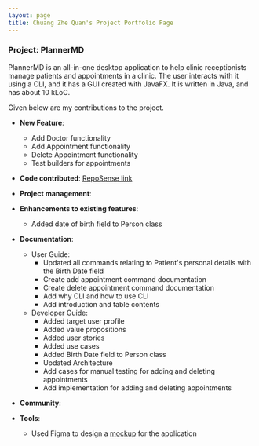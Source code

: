 ```yaml
---
layout: page
title: Chuang Zhe Quan's Project Portfolio Page
---
```


### Project: PlannerMD

PlannerMD is an all-in-one desktop application to help clinic receptionists manage patients and appointments in a clinic. The user interacts with it using a CLI, and it has a GUI created with JavaFX. It is written in Java, and has about 10 kLoC.

Given below are my contributions to the project.

* **New Feature**: 
  * Add Doctor functionality
  * Add Appointment functionality
  * Delete Appointment functionality
  * Test builders for appointments
* **Code contributed**: [RepoSense link]()

* **Project management**:

* **Enhancements to existing features**:
  * Added date of birth field to Person class
  
* **Documentation**:
  * User Guide:
    * Updated all commands relating to Patient's personal details with the Birth Date field
    * Create add appointment command documentation
    * Create delete appointment command documentation
    * Add why CLI and how to use CLI
    * Add introduction and table contents
  * Developer Guide:
    * Added target user profile
    * Added value propositions
    * Added user stories
    * Added use cases
    * Added Birth Date field to Person class
    * Updated Architecture
    * Add cases for manual testing for adding and deleting appointments
    * Add implementation for adding and deleting appointments

* **Community**:

* **Tools**:
  * Used Figma to design a [mockup](https://www.figma.com/file/LA0OQ6FUXr87X3lZMcs15E/CS2103T-tP?node-id=0%3A1) for the application 
